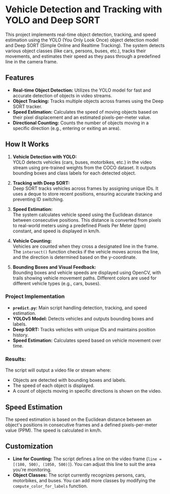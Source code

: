 # Vehicle Detection and Tracking with YOLO and Deep SORT

This project implements real-time object detection, tracking, and speed estimation using the YOLO (You Only Look Once) object detection model and Deep SORT (Simple Online and Realtime Tracking). The system detects various object classes (like cars, persons, buses, etc.), tracks their movements, and estimates their speed as they pass through a predefined line in the camera frame.

## Features
- **Real-time Object Detection:** Utilizes the YOLO model for fast and accurate detection of objects in video streams.
- **Object Tracking:** Tracks multiple objects across frames using the Deep SORT tracker.
- **Speed Estimation:** Calculates the speed of moving objects based on their pixel displacement and an estimated pixels-per-meter value.
- **Directional Counting:** Counts the number of objects moving in a specific direction (e.g., entering or exiting an area).



## How It Works

1. **Vehicle Detection with YOLO:**  
   YOLO detects vehicles (cars, buses, motorbikes, etc.) in the video stream using pre-trained weights from the COCO dataset. It outputs bounding boxes and class labels for each detected object.

2. **Tracking with Deep SORT:**  
   Deep SORT tracks vehicles across frames by assigning unique IDs. It uses a deque to store recent positions, ensuring accurate tracking and preventing ID switching.

3. **Speed Estimation:**  
   The system calculates vehicle speed using the Euclidean distance between consecutive positions. This distance is converted from pixels to real-world meters using a predefined Pixels Per Meter (ppm) constant, and speed is displayed in km/h.

4. **Vehicle Counting:**  
   Vehicles are counted when they cross a designated line in the frame. The `intersect()` function checks if the vehicle moves across the line, and the direction is determined based on the y-coordinate.

5. **Bounding Boxes and Visual Feedback:**  
   Bounding boxes and vehicle speeds are displayed using OpenCV, with trails showing vehicle movement paths. Different colors are used for different vehicle types (e.g., cars, buses).


### Project Implementation

- **`predict.py`:** Main script handling detection, tracking, and speed estimation.
- **YOLOv5 Model:** Detects vehicles and outputs bounding boxes and labels.
- **Deep SORT:** Tracks vehicles with unique IDs and maintains position history.
- **Speed Estimation:** Calculates speed based on vehicle movement over time.



###  Results:
The script will output a video file or stream where:
- Objects are detected with bounding boxes and labels.
- The speed of each object is displayed.
- A count of objects moving in specific directions is shown on the video.

## Speed Estimation
The speed estimation is based on the Euclidean distance between an object's positions in consecutive frames and a defined pixels-per-meter value (PPM). The speed is calculated in km/h.

## Customization
- **Line for Counting:** The script defines a line on the video frame (`line = [(100, 500), (1050, 500)]`). You can adjust this line to suit the area you're monitoring.
- **Object Classes:** The script currently recognizes persons, cars, motorbikes, and buses. You can add more classes by modifying the `compute_color_for_labels` function.
